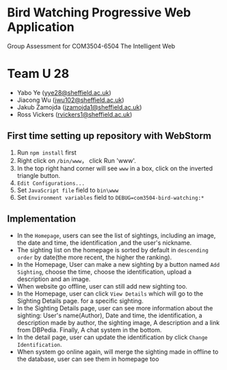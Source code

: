# Bird Watching Progressive Web Application
Group Assessment for COM3504-6504 The Intelligent Web

# Team U 28

- Yabo Ye (yye28@sheffield.ac.uk)
- Jiacong Wu (jwu102@sheffield.ac.uk)
- Jakub Zamojda (jzamojda1@sheffield.ac.uk)
- Ross Vickers (rvickers1@sheffield.ac.uk)

## First time setting up repository with WebStorm
1. Run `npm install` first
2. Right click on `/bin/www`， click Run 'www'.
3. In the top right hand corner will see `www` in a box, click on the inverted triangle button.
4. `Edit Configurations...`
6. Set `JavaScript file` field to `bin\www`
7. Set `Environment variables` field to `DEBUG=com3504-bird-watching:*`

## Implementation

- In the `Homepage`, users can see the list of sightings, including an image, the date and time, 
  the identification ,and the user's nickname.
- The sighting list on the homepage is sorted by default in `descending order` 
  by date(the more recent, the higher the ranking).
- In the Homepage, User can make a new sighting by a button named `Add Sighting`, choose the time,
  choose the identification, upload a description and an image.
- When website go offline, user can still add new sighting too.
- In the Homepage, user can click `View Details` which will go to the Sighting Details page.
  for a specific sighting.
- In the Sighting Details page, user can see more information about the sighting: User's name(Author),
  Date and time, the identification, a description made by author, the sighting image,
  A description and a link from DBPedia. Finally, A chat system in the bottom.
- In the detail page, user can update the identification by click `Change Identification`.
- When system go online again, will merge the sighting made in offline to the database, user can see them in homepage too
